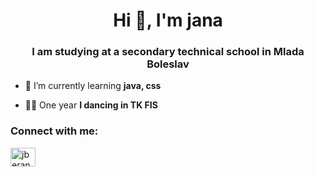 <h1 align="center">Hi 👋, I'm jana</h1>
<h3 align="center">I am studying at a secondary technical school in Mlada Boleslav</h3>

- 🔭 I’m currently learning **java, css**

- 👨‍💻 One year **I dancing in TK FIS**

<h3 align="left">Connect with me:</h3>
<p align="left">
<a href="https://instagram.com/jberanovaa" target="blank"><img align="center" src="https://raw.githubusercontent.com/rahuldkjain/github-profile-readme-generator/master/src/images/icons/Social/instagram.svg" alt="jberanovaa" height="30" width="40" /></a>
</p>
